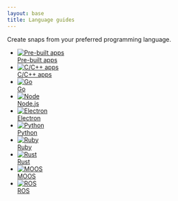 ```yaml
---
layout: base
title: Language guides
---
```


Create snaps from your preferred programming language.

<div class="eight-col">
  <ul class="inline-logos equal-height">
    <li class="inline-logos__item box">
      <a href="/build-snaps/pre-built"><img class="inline-logos__image" src="{{ site.asset_path }}24be2e8c-adwaita-package.png" alt="Pre-built apps" /><br />Pre-built apps</a>
    </li>
    <li class="inline-logos__item box">
      <a href="/build-snaps/c"><img class="inline-logos__image" src="{{ site.asset_path }}485f8203-cpp_logo.png" alt="C/C++ apps" /><br />C/C++ apps</a>
    </li>
    <li class="inline-logos__item box">
      <a href="/build-snaps/go"><img class="inline-logos__image" src="{{ site.asset_path }}c85a212e-go-logo.png" alt="Go" /><br />Go</a>
    </li>
    <li class="inline-logos__item box">
      <a href="/build-snaps/node"><img class="inline-logos__image" src="{{ site.asset_path }}9735ad74-node-logo.png" alt="Node" /><br />Node.js</a>
    </li>
    <li class="inline-logos__item box">
      <a href="/build-snaps/node"><img class="inline-logos__image" src="{{ site.asset_path }}c8a76d95-electron.svg" alt="Electron" /><br />Electron</a>
    </li>
    <li class="inline-logos__item box">
      <a href="/build-snaps/python"><img class="inline-logos__image" src="{{ site.asset_path }}c3d9d13f-python-logo.png" alt="Python" /><br />Python</a>
    </li>
    <li class="inline-logos__item box">
      <a href="/build-snaps/ruby"><img class="inline-logos__image" src="{{ site.asset_path }}e6bb225e-ruby-logo.png" alt="Ruby" /><br />Ruby</a>
    </li>
    <li class="inline-logos__item box">
      <a href="/build-snaps/rust"><img class="inline-logos__image" src="{{ site.asset_path }}a1303290-rust.png" alt="Rust" /><br />Rust</a>
    </li>
    <li class="inline-logos__item box">
      <a href="/build-snaps/moos"><img class="inline-logos__image" src="{{ site.asset_path }}04ff3e39-MOOSV-10-256.jpg" alt="MOOS" /><br />MOOS</a>
    </li>
    <li class="inline-logos__item box">
      <a href="/build-snaps/ros"><img class="inline-logos__image" src="{{ site.asset_path }}dc84f68e-c8749268-logo-ros.png" alt="ROS" /><br />ROS</a>
    </li>
  </ul>
</div>

